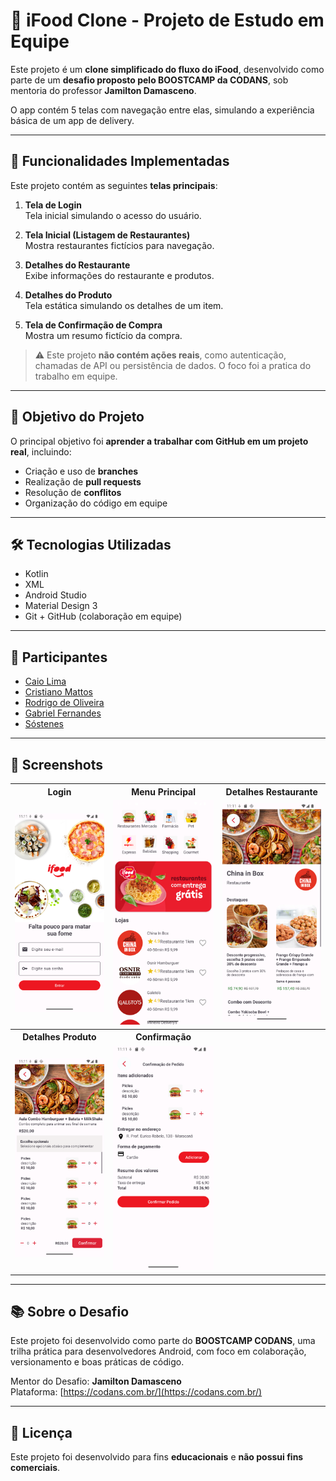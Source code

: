# 🍔 iFood Clone - Projeto de Estudo em Equipe

Este projeto é um **clone simplificado do fluxo do iFood**, desenvolvido como parte de um **desafio proposto pelo BOOSTCAMP da CODANS**, sob mentoria do professor **Jamilton Damasceno**.

O app contém 5 telas com navegação entre elas, simulando a experiência básica de um app de delivery.

---

## 🚀 Funcionalidades Implementadas

Este projeto contém as seguintes **telas principais**:

1. **Tela de Login**  
   Tela inicial simulando o acesso do usuário.

2. **Tela Inicial (Listagem de Restaurantes)**  
   Mostra restaurantes fictícios para navegação.

3. **Detalhes do Restaurante**  
   Exibe informações do restaurante e produtos.

4. **Detalhes do Produto**  
   Tela estática simulando os detalhes de um item.

5. **Tela de Confirmação de Compra**  
   Mostra um resumo fictício da compra.

> ⚠️ Este projeto **não contém ações reais**, como autenticação, chamadas de API ou persistência de dados. O foco foi a pratica do trabalho em equipe.

---

## 🎯 Objetivo do Projeto

O principal objetivo foi **aprender a trabalhar com GitHub em um projeto real**, incluindo:

- Criação e uso de **branches**
- Realização de **pull requests**
- Resolução de **conflitos**
- Organização do código em equipe

---

## 🛠️ Tecnologias Utilizadas

- Kotlin  
- XML 
- Android Studio  
- Material Design 3  
- Git + GitHub (colaboração em equipe)

---

## 👥 Participantes

- [Caio Lima](https://github.com/kaioLimaX)
- [Cristiano Mattos](https://github.com/cristianomattoss)
- [Rodrigo de Oliveira](https://github.com/rodrichu)
- [Gabriel Fernandes](https://github.com/GabrielSantos561)
- [Sóstenes](https://github.com/SARP2010)

---

## 📸 Screenshots

<table>
  <tr>
    <th>Login</th>
    <th>Menu Principal</th>
    <th>Detalhes Restaurante</th>
  </tr>
  <tr>
    <td><img src="tela_login.png" width="300"/></td>
    <td><img src="menu_principal.png" width="300"/></td>
    <td><img src="tela_detalhes_restaurante.png" width="300"/></td>
  </tr>
  <tr>
    <th>Detalhes Produto</th>
    <th>Confirmação</th>
    <th></th>
  </tr>
  <tr>
    <td><img src="tela_detalhes_produto.png" width="300"/></td>
    <td><img src="tela_confirmacao.png" width="300"/></td>
    <td></td>
  </tr>
</table>

---

## 📚 Sobre o Desafio

Este projeto foi desenvolvido como parte do **BOOSTCAMP CODANS**, uma trilha prática para desenvolvedores Android, com foco em colaboração, versionamento e boas práticas de código.

Mentor do Desafio: **Jamilton Damasceno**  
Plataforma: [https://codans.com.br/](https://codans.com.br/)

---

## 📄 Licença

Este projeto foi desenvolvido para fins **educacionais** e **não possui fins comerciais**.

